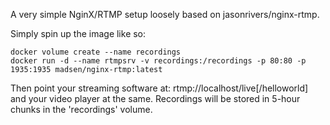 A very simple NginX/RTMP setup loosely based on jasonrivers/nginx-rtmp.

Simply spin up the image like so:

```
docker volume create --name recordings
docker run -d --name rtmpsrv -v recordings:/recordings -p 80:80 -p 1935:1935 madsen/nginx-rtmp:latest
```

Then point your streaming software at: rtmp://localhost/live[/helloworld] and
your video player at the same. Recordings will be stored in 5-hour chunks in
the 'recordings' volume.
